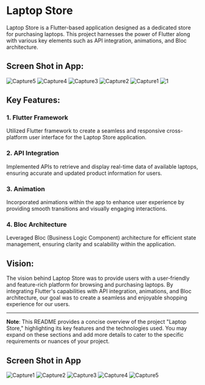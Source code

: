 # Laptop Store

Laptop Store is a Flutter-based application designed as a dedicated store for purchasing laptops. This project harnesses the power of Flutter along with various key elements such as API integration, animations, and Bloc architecture.
## Screen Shot in App:
![Capture5](https://github.com/aymanaboelela/Laptop-Store/assets/142680481/0c228cb6-1079-4c1d-bcd9-365edc051680)
![Capture4](https://github.com/aymanaboelela/Laptop-Store/assets/142680481/f645f11e-4b9b-4548-9871-a9cf98a2c74d)
![Capture3](https://github.com/aymanaboelela/Laptop-Store/assets/142680481/cbb91800-a37f-4017-b0a7-549ecbb01f7a)
![Capture2](https://github.com/aymanaboelela/Laptop-Store/assets/142680481/d56e6a07-49db-49f9-ba47-e8a63b847a2e)
![Capture1](https://github.com/aymanaboelela/Laptop-Store/assets/142680481/17cb2a4f-d08a-4d96-bc06-a4cf7d95f257)
![1](https://github.com/aymanaboelela/Laptop-Store/assets/142680481/a7ea69b1-c535-4c47-99a5-ea55a2bcfe73)


## Key Features:

### 1. Flutter Framework
Utilized Flutter framework to create a seamless and responsive cross-platform user interface for the Laptop Store application.

### 2. API Integration
Implemented APIs to retrieve and display real-time data of available laptops, ensuring accurate and updated product information for users.

### 3. Animation
Incorporated animations within the app to enhance user experience by providing smooth transitions and visually engaging interactions.

### 4. Bloc Architecture
Leveraged Bloc (Business Logic Component) architecture for efficient state management, ensuring clarity and scalability within the application.

## Vision:

The vision behind Laptop Store was to provide users with a user-friendly and feature-rich platform for browsing and purchasing laptops. By integrating Flutter's capabilities with API integration, animations, and Bloc architecture, our goal was to create a seamless and enjoyable shopping experience for our users.

---

**Note**: This README provides a concise overview of the project "Laptop Store," highlighting its key features and the technologies used. You may expand on these sections and add more details to cater to the specific requirements or nuances of your project.

## Screen Shot in App
![Capture1](https://github.com/aymanaboelela/Laptop-Store/assets/142680481/48bbfbe6-08f5-4b69-bc90-1de721dc0f3b)
![Capture2](https://github.com/aymanaboelela/Laptop-Store/assets/142680481/67d770c5-ecc7-41eb-811c-6ea1a969359d)
![Capture3](https://github.com/aymanaboelela/Laptop-Store/assets/142680481/5d002844-f869-426d-a371-d01c3e136224)
![Capture4](https://github.com/aymanaboelela/Laptop-Store/assets/142680481/3d626a39-71ad-44b9-9fe6-dae0d9b09b48)
![Capture5](https://github.com/aymanaboelela/Laptop-Store/assets/142680481/8b944b41-6f00-4c0c-9871-c4f70c09c12d)
